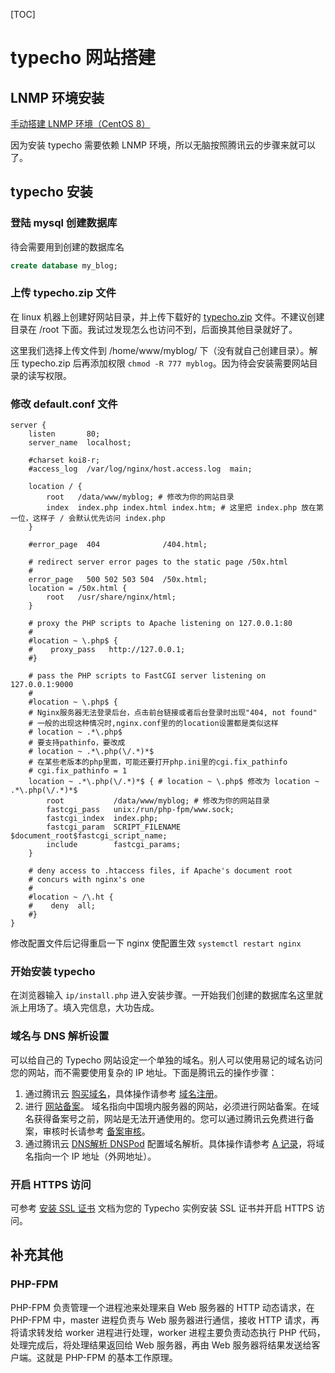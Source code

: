 [TOC]

# typecho 网站搭建

## LNMP 环境安装

[手动搭建 LNMP 环境（CentOS 8）](https://cloud.tencent.com/document/product/213/49304)

因为安装 typecho 需要依赖 LNMP 环境，所以无脑按照腾讯云的步骤来就可以了。

## typecho 安装

### 登陆 mysql 创建数据库

待会需要用到创建的数据库名

```sql
create database my_blog;
```

### 上传  typecho.zip 文件

在 linux 机器上创建好网站目录，并上传下载好的 [typecho.zip](http://typecho.org/download) 文件。不建议创建目录在 /root 下面。我试过发现怎么也访问不到，后面换其他目录就好了。

这里我们选择上传文件到 /home/www/myblog/ 下（没有就自己创建目录）。解压 typecho.zip 后再添加权限 `chmod -R 777 myblog`。因为待会安装需要网站目录的读写权限。

### 修改 default.conf 文件

```nginx
server {
    listen       80;
    server_name  localhost;

    #charset koi8-r;
    #access_log  /var/log/nginx/host.access.log  main;

    location / {
        root   /data/www/myblog; # 修改为你的网站目录
        index  index.php index.html index.htm; # 这里把 index.php 放在第一位，这样子 / 会默认优先访问 index.php
    }

    #error_page  404              /404.html;

    # redirect server error pages to the static page /50x.html
    #
    error_page   500 502 503 504  /50x.html;
    location = /50x.html {
        root   /usr/share/nginx/html;
    }

    # proxy the PHP scripts to Apache listening on 127.0.0.1:80
    #
    #location ~ \.php$ {
    #    proxy_pass   http://127.0.0.1;
    #}

    # pass the PHP scripts to FastCGI server listening on 127.0.0.1:9000
    #
    #location ~ \.php$ {
    # Nginx服务器无法登录后台，点击前台链接或者后台登录时出现"404, not found"
    # 一般的出现这种情况时,nginx.conf里的的location设置都是类似这样
    # location ~ .*\.php$
    # 要支持pathinfo，要改成
    # location ~ .*\.php(\/.*)*$
    # 在某些老版本的php里面，可能还要打开php.ini里的cgi.fix_pathinfo
	# cgi.fix_pathinfo = 1
    location ~ .*\.php(\/.*)*$ { # location ~ \.php$ 修改为 location ~ .*\.php(\/.*)*$
        root           /data/www/myblog; # 修改为你的网站目录
        fastcgi_pass   unix:/run/php-fpm/www.sock;
        fastcgi_index  index.php;
        fastcgi_param  SCRIPT_FILENAME  $document_root$fastcgi_script_name;
        include        fastcgi_params;
    }

    # deny access to .htaccess files, if Apache's document root
    # concurs with nginx's one
    #
    #location ~ /\.ht {
    #    deny  all;
    #}
}
```

修改配置文件后记得重启一下 nginx 使配置生效 `systemctl restart nginx`

### 开始安装 typecho

在浏览器输入 `ip/install.php` 进入安装步骤。一开始我们创建的数据库名这里就派上用场了。填入完信息，大功告成。

### 域名与 DNS 解析设置

可以给自己的 Typecho 网站设定一个单独的域名。别人可以使用易记的域名访问您的网站，而不需要使用复杂的 IP 地址。下面是腾讯云的操作步骤：

1. 通过腾讯云 [购买域名](https://dnspod.cloud.tencent.com/?from=qcloud)，具体操作请参考 [域名注册](https://cloud.tencent.com/document/product/242/9595)。
2. 进行 [网站备案](https://cloud.tencent.com/product/ba?from=qcloudHpHeaderBa&fromSource=qcloudHpHeaderBa)。
   域名指向中国境内服务器的网站，必须进行网站备案。在域名获得备案号之前，网站是无法开通使用的。您可以通过腾讯云免费进行备案，审核时长请参考 [备案审核](https://cloud.tencent.com/document/product/243/19650)。
3. 通过腾讯云 [DNS解析 DNSPod](https://cloud.tencent.com/product/cns?from=qcloudHpHeaderCns&fromSource=qcloudHpHeaderCns) 配置域名解析。具体操作请参考 [A 记录](https://cloud.tencent.com/document/product/302/3449)，将域名指向一个 IP 地址（外网地址）。

### 开启 HTTPS 访问

可参考 [安装 SSL 证书](https://cloud.tencent.com/document/product/1207/47027) 文档为您的 Typecho 实例安装 SSL 证书并开启 HTTPS 访问。

## 补充其他

### PHP-FPM

PHP-FPM 负责管理一个进程池来处理来自 Web 服务器的 HTTP 动态请求，在 PHP-FPM 中，master 进程负责与 Web 服务器进行通信，接收 HTTP 请求，再将请求转发给 worker 进程进行处理，worker 进程主要负责动态执行 PHP 代码，处理完成后，将处理结果返回给 Web 服务器，再由 Web 服务器将结果发送给客户端。这就是 PHP-FPM 的基本工作原理。

